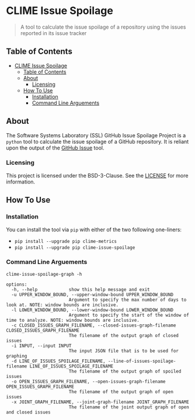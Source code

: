 # CLIME Issue Spoilage

> A tool to calculate the issue spoilage of a repository using the issues reported in its issue tracker

## Table of Contents

- [CLIME Issue Spoilage](#clime-issue-spoilage)
  - [Table of Contents](#table-of-contents)
  - [About](#about)
    - [Licensing](#licensing)
  - [How To Use](#how-to-use)
    - [Installation](#installation)
    - [Command Line Arguements](#command-line-arguements)

## About

The Software Systems Laboratory (SSL) GitHub Issue Spoilage Project is a `python` tool to calculate the issue spoilage of a GitHub repository. It is reliant upon the output of the [GitHub Issue](https://github.com/SoftwareSystemsLaboratory/ssl-metrics-github-issues) tool.

### Licensing

This project is licensed under the BSD-3-Clause. See the [LICENSE](LICENSE) for more information.

## How To Use

### Installation

You can install the tool via `pip` with either of the two following one-liners:

- `pip install --upgrade pip clime-metrics`
- `pip install --upgrade pip clime-issue-spoilage`

### Command Line Arguements

`clime-issue-spoilage-graph -h`

```shell
options:
  -h, --help            show this help message and exit
  -u UPPER_WINDOW_BOUND, --upper-window-bound UPPER_WINDOW_BOUND
                        Argument to specify the max number of days to look at. NOTE: window bounds are inclusive.
  -l LOWER_WINDOW_BOUND, --lower-window-bound LOWER_WINDOW_BOUND
                        Argument to specify the start of the window of time to analyze. NOTE: window bounds are inclusive.
  -c CLOSED_ISSUES_GRAPH_FILENAME, --closed-issues-graph-filename CLOSED_ISSUES_GRAPH_FILENAME
                        The filename of the output graph of closed issues
  -i INPUT, --input INPUT
                        The input JSON file that is to be used for graphing
  -d LINE_OF_ISSUES_SPOILAGE_FILENAME, --line-of-issues-spoilage-filename LINE_OF_ISSUES_SPOILAGE_FILENAME
                        The filename of the output graph of spoiled issues
  -o OPEN_ISSUES_GRAPH_FILENAME, --open-issues-graph-filename OPEN_ISSUES_GRAPH_FILENAME
                        The filename of the output graph of open issues
  -x JOINT_GRAPH_FILENAME, --joint-graph-filename JOINT_GRAPH_FILENAME
                        The filename of the joint output graph of open and closed issues
```
